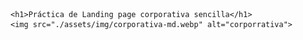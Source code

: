 
    <h1>Práctica de Landing page corporativa sencilla</h1>
    <img src="./assets/img/corporativa-md.webp" alt="corporrativa">
